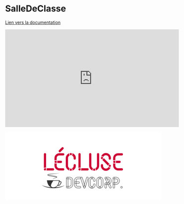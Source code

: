 # SalleDeClasse

[Lien vers la documentation](https://lecluseo.scenari-community.org/salle_de_classe/doc_sdc/co/guide_2.html)

<iframe width="560" height="315" src="https://www.youtube.com/embed/j8Ky5io8Npw" frameborder="0" allow="accelerometer; autoplay; encrypted-media; gyroscope; picture-in-picture" allowfullscreen></iframe>

![LECLUSE DevCorp.](assets/LDC-dark.png)
